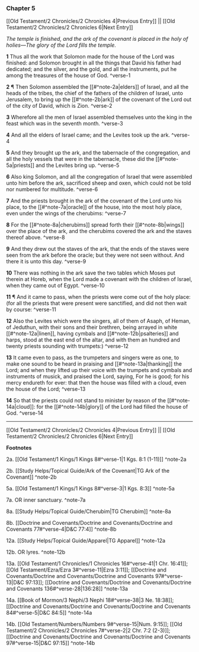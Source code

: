 ### Chapter 5

[[Old Testament/2 Chronicles/2 Chronicles 4|Previous Entry]]  ||  [[Old Testament/2 Chronicles/2 Chronicles 6|Next Entry]]

*The temple is finished, and the ark of the covenant is placed in the holy of holies—The glory of the Lord fills the temple.*

**1**  Thus all the work that Solomon made for the house of the Lord was finished: and Solomon brought in all the things that David his father had dedicated; and the silver, and the gold, and all the instruments, put he among the treasures of the house of God. ^verse-1

**2**  ¶ Then Solomon assembled the [[#^note-2a|elders]] of Israel, and all the heads of the tribes, the chief of the fathers of the children of Israel, unto Jerusalem, to bring up the [[#^note-2b|ark]] of the covenant of the Lord out of the city of David, which is Zion. ^verse-2

**3**  Wherefore all the men of Israel assembled themselves unto the king in the feast which was in the seventh month. ^verse-3

**4**  And all the elders of Israel came; and the Levites took up the ark. ^verse-4

**5**  And they brought up the ark, and the tabernacle of the congregation, and all the holy vessels that were in the tabernacle, these did the [[#^note-5a|priests]] and the Levites bring up. ^verse-5

**6**  Also king Solomon, and all the congregation of Israel that were assembled unto him before the ark, sacrificed sheep and oxen, which could not be told nor numbered for multitude. ^verse-6

**7**  And the priests brought in the ark of the covenant of the Lord unto his place, to the [[#^note-7a|oracle]] of the house, into the most holy place, even under the wings of the cherubims: ^verse-7

**8**  For the [[#^note-8a|cherubims]] spread forth their [[#^note-8b|wings]] over the place of the ark, and the cherubims covered the ark and the staves thereof above. ^verse-8

**9**  And they drew out the staves of the ark, that the ends of the staves were seen from the ark before the oracle; but they were not seen without. And there it is unto this day. ^verse-9

**10**  There was nothing in the ark save the two tables which Moses put therein at Horeb, when the Lord made a covenant with the children of Israel, when they came out of Egypt. ^verse-10

**11**  ¶ And it came to pass, when the priests were come out of the holy place: (for all the priests that were present were sanctified, and did not then wait by course: ^verse-11

**12**  Also the Levites which were the singers, all of them of Asaph, of Heman, of Jeduthun, with their sons and their brethren, being arrayed in white [[#^note-12a|linen]], having cymbals and [[#^note-12b|psalteries]] and harps, stood at the east end of the altar, and with them an hundred and twenty priests sounding with trumpets:) ^verse-12

**13**  It came even to pass, as the trumpeters and singers were as one, to make one sound to be heard in praising and [[#^note-13a|thanking]] the Lord; and when they lifted up their voice with the trumpets and cymbals and instruments of musick, and praised the Lord, saying, For he is good; for his mercy endureth for ever: that then the house was filled with a cloud, even the house of the Lord; ^verse-13

**14**  So that the priests could not stand to minister by reason of the [[#^note-14a|cloud]]: for the [[#^note-14b|glory]] of the Lord had filled the house of God. ^verse-14


---
[[Old Testament/2 Chronicles/2 Chronicles 4|Previous Entry]]  ||  [[Old Testament/2 Chronicles/2 Chronicles 6|Next Entry]]


**Footnotes**


2a. [[Old Testament/1 Kings/1 Kings 8#^verse-1|1 Kgs. 8:1 (1-11)]] ^note-2a

2b. [[Study Helps/Topical Guide/Ark of the Covenant|TG Ark of the Covenant]] ^note-2b

5a. [[Old Testament/1 Kings/1 Kings 8#^verse-3|1 Kgs. 8:3]] ^note-5a

7a. OR inner sanctuary. ^note-7a

8a. [[Study Helps/Topical Guide/Cherubim|TG Cherubim]] ^note-8a

8b. [[Doctrine and Covenants/Doctrine and Covenants/Doctrine and Covenants 77#^verse-4|D&C 77:4]] ^note-8b

12a. [[Study Helps/Topical Guide/Apparel|TG Apparel]] ^note-12a

12b. OR lyres. ^note-12b

13a. [[Old Testament/1 Chronicles/1 Chronicles 16#^verse-41|1 Chr. 16:41]]; [[Old Testament/Ezra/Ezra 3#^verse-11|Ezra 3:11]]; [[Doctrine and Covenants/Doctrine and Covenants/Doctrine and Covenants 97#^verse-13|D&C 97:13]]; [[Doctrine and Covenants/Doctrine and Covenants/Doctrine and Covenants 136#^verse-28|136:28]] ^note-13a

14a. [[Book of Mormon/3 Nephi/3 Nephi 18#^verse-38|3 Ne. 18:38]]; [[Doctrine and Covenants/Doctrine and Covenants/Doctrine and Covenants 84#^verse-5|D&C 84:5]] ^note-14a

14b. [[Old Testament/Numbers/Numbers 9#^verse-15|Num. 9:15]]; [[Old Testament/2 Chronicles/2 Chronicles 7#^verse-2|2 Chr. 7:2 (2-3)]]; [[Doctrine and Covenants/Doctrine and Covenants/Doctrine and Covenants 97#^verse-15|D&C 97:15]] ^note-14b